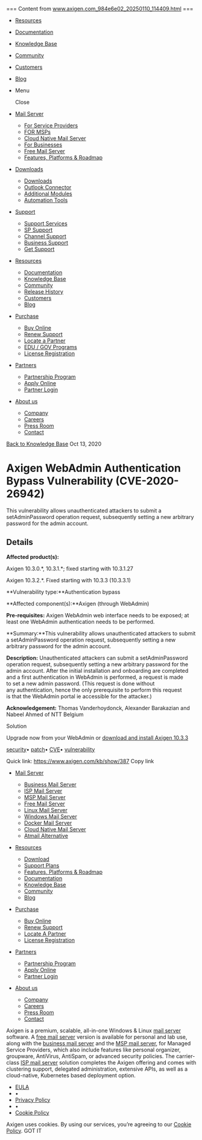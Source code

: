 === Content from www.axigen.com_984e6e02_20250110_114409.html ===


* [Resources](/mail-server/resources/)
* [Documentation](/documentation/)
* [Knowledge Base](/knowledgebase/)
* [Community](/community/)
* [Customers](/customers/)
* [Blog](/mail-server/articles/)
* Menu

  Close

* [Mail Server](/)
  + [For Service Providers](/mail-server/isp/)
  + [FOR MSPs](/mail-server/msp/)
  + [Cloud Native Mail Server](/cloud-native-mail-server/)
  + [For Businesses](/mail-server/business/)
  + [Free Mail Server](/mail-server/free/)
  + [Features, Platforms & Roadmap](/mail-server/features/)

* [Downloads](/mail-server/download/)
  + [Downloads](/mail-server/download/)
  + [Outlook Connector](/mail-server/outlook-connector/)
  + [Additional Modules](/mail-server/additional-modules/)
  + [Automation Tools](/mail-server/scripts/)

* [Support](/support/)
  + [Support Services](/support/)
  + [SP Support](/support/service-providers/)
  + [Channel Support](/support/channel/)
  + [Business Support](/support/business/)
  + [Get Support](/support/contact/)

* [Resources](/mail-server/resources/)
  + [Documentation](/documentation/)
  + [Knowledge Base](/knowledgebase/)
  + [Community](/community/)
  + [Release History](/new-features/)
  + [Customers](/customers/)
  + [Blog](/mail-server/articles/)

* [Purchase](/buy/)
  + [Buy Online](/buy/)
  + [Renew Support](/buy/#renew)
  + [Locate a Partner](/mail-server/locate-partner/)
  + [EDU / GOV Programs](/mail-server/edu-gov-programs/)
  + [License Registration](/mail-server/register/)

* [Partners](/partners/)
  + [Partnership Program](/partners/)
  + [Apply Online](/partners/#signup)
  + [Partner Login](/partners/#login)

* [About us](/about-us/)
  + [Company](/about-us/)
  + [Careers](/about-us/careers/)
  + [Press Room](/press/)
  + [Contact](/about-us/contact/)

[Back to Knowledge Base](/knowledgebase/)
Oct 13, 2020
# Axigen WebAdmin Authentication Bypass Vulnerability (CVE-2020-26942)

This vulnerability allows unauthenticated attackers to submit a setAdminPassword operation request, subsequently setting a new arbitrary password for the admin account.

## Details

**Affected product(s):**

Axigen 10.3.0.\*, 10.3.1.\*; fixed starting with 10.3.1.27

Axigen 10.3.2.\*. Fixed starting with 10.3.3 (10.3.3.1)

**Vulnerability type:**Authentication bypass

**Affected component(s):**Axigen (through WebAdmin)

**Pre-requisites:** Axigen WebAdmin web interface needs to be exposed; at least one WebAdmin authentication needs to be performed.

**Summary:**This vulnerability allows unauthenticated attackers to submit a setAdminPassword operation request, subsequently setting a new arbitrary password for the admin account.

**Description:** Unauthenticated attackers can submit a setAdminPassword operation request, subsequently setting a new arbitrary password for the admin account. After the initial installation and onboarding are completed and a first authentication in WebAdmin is performed, a request is made to set a new admin password. (This request is done without any authentication, hence the only prerequisite to perform this request is that the WebAdmin portal ie accessible for the attacker.)

**Acknowledgement:** Thomas Vanderhoydonck, Alexander Barakazian and Nabeel Ahmed of NTT Belgium

Solution

Upgrade now from your WebAdmin or [download and install Axigen 10.3.3](/mail-server/download/)

[security](/knowledgebase/tag/security)• [patch](/knowledgebase/tag/patch)• [CVE](/knowledgebase/tag/cve)• [vulnerability](/knowledgebase/tag/vulnerability)

Quick link:
https://www.axigen.com/kb/show/387
Copy link

* [Mail Server](/)
  + [Business Mail Server](/mail-server/business/)
  + [ISP Mail Server](/mail-server/isp/)
  + [MSP Mail Server](/mail-server/msp/)
  + [Free Mail Server](/mail-server/free/)
  + [Linux Mail Server](/linux-mail-server/)
  + [Windows Mail Server](/windows-mail-server/)
  + [Docker Mail Server](/docker-mail-server/)
  + [Cloud Native Mail Server](/cloud-native-mail-server/)
  + [Atmail Alternative](/atmail-alternative/)

* [Resources](/mail-server/resources/)
  + [Download](/mail-server/download/)
  + [Support Plans](/support/)
  + [Features, Platforms & Roadmap](/mail-server/features/)
  + [Documentation](/documentation/)
  + [Knowledge Base](/knowledgebase/)
  + [Community](/community/)
  + [Blog](/mail-server/articles/)

* [Purchase](/buy/)
  + [Buy Online](/buy/)
  + [Renew Support](/buy/#renew)
  + [Locate A Partner](/mail-server/locate-partner/)
  + [License Registration](/mail-server/register/)

* [Partners](/partners/)
  + [Partnership Program](/partners/)
  + [Apply Online](/partners/#signup)
  + [Partner Login](/partners/#login)

* [About us](/about-us/)
  + [Company](/about-us/)
  + [Careers](/about-us/careers/)
  + [Press Room](/press/)
  + [Contact](/about-us/contact/)

Axigen is a premium, scalable, all-in-one Windows & Linux [mail server](/) software. A [free mail server](/mail-server/free/) version is available for personal and lab use, along with the [business mail server](/mail-server/business/) and the [MSP mail server](/mail-server/msp/), for Managed Service Providers, which also include features like personal organizer, groupware, AntiVirus, AntiSpam, or advanced security policies. The carrier-class [ISP mail server](/mail-server/isp/) solution completes the Axigen offering and comes with clustering support, delegated administration, extensive APIs, as well as a cloud-native, Kubernetes based deployment option.

* [EULA](/legal/eula/)
* •
* [Privacy Policy](/legal/privacy-policy/)
* •
* [Cookie Policy](/legal/cookie-policy/)

Axigen uses cookies. By using our services, you’re agreeing to our [Cookie Policy](/legal/cookie-policy/). GOT IT


